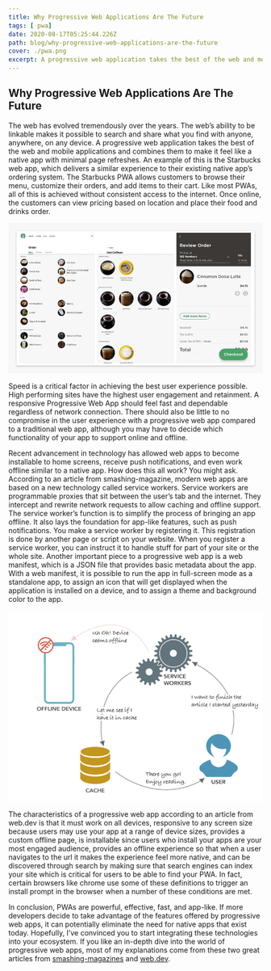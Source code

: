 ```yaml
---
title: Why Progressive Web Applications Are The Future
tags: [ pwa]
date: 2020-08-17T05:25:44.226Z
path: blog/why-progressive-web-applications-are-the-future
cover: ./pwa.png
excerpt: A progressive web application takes the best of the web and mobile applications and combines them to make it feel like a native app with minimal page refreshes.
---
```


## Why Progressive Web Applications Are The Future

The web has evolved tremendously over the years. The web’s ability to be linkable makes it possible to search and share what you find with anyone, anywhere, on any device. A progressive web application takes the best of the web and mobile applications and combines them to make it feel like a native app with minimal page refreshes. An example of this is the Starbucks web app, which delivers a similar experience to their existing native app’s ordering system. The Starbucks PWA allows customers to browse their menu, customize their orders, and add items to their cart. Like most PWAs, all of this is achieved without consistent access to the internet. Once online, the customers can view pricing based on location and place their food and drinks order.

![](./starbuckspwa.png)

Speed is a critical factor in achieving the best user experience possible. High performing sites have the highest user engagement and retainment. A responsive Progressive Web App should feel fast and dependable regardless of network connection. There should also be little to no compromise in the user experience with a progressive web app compared to a traditional web app, although you may have to decide which functionality of your app to support online and offline.

Recent advancement in technology has allowed web apps to become installable to home screens, receive push notifications, and even work offline similar to a native app. How does this all work? You might ask. According to an article from smashing-magazine, modern web apps are based on a new technology called service workers. Service workers are programmable proxies that sit between the user’s tab and the internet. They intercept and rewrite network requests to allow caching and offline support. The service worker’s function is to simplify the process of bringing an app offline. It also lays the foundation for app-like features, such as push notifications. You make a service worker by registering it. This registration is done by another page or script on your website. When you register a service worker, you can instruct it to handle stuff for part of your site or the whole site. Another important piece to a progressive web app is a web manifest, which is a JSON file that provides basic metadata about the app. With a web manifest, it is possible to run the app in full-screen mode as a standalone app, to assign an icon that will get displayed when the application is installed on a device, and to assign a theme and background color to the app.

![](./serviceworker.png)

The characteristics of a progressive web app according to an article from web.dev is that it must work on all devices, responsive to any screen size because users may use your app at a range of device sizes, provides a custom offline page, is installable since users who install your apps are your most engaged audience, provides an offline experience so that when a user navigates to the url it makes the experience feel more native, and can be discovered through search by making sure that search engines can index your site which is critical for users to be able to find your PWA. In fact, certain browsers like chrome use some of these definitions to trigger an install prompt in the browser when a number of these conditions are met.

In conclusion, PWAs are powerful, effective, fast, and app-like. If more developers decide to take advantage of the features offered by progressive web apps, it can potentially eliminate the need for native apps that exist today. Hopefully, I’ve convinced you to start integrating these technologies into your ecosystem. If you like an in-depth dive into the world of progressive web apps, most of my explanations come from these two great articles from [smashing-magazines](https://www.smashingmagazine.com/2016/02/making-a-service-worker/) and [web.dev](https://web.dev/pwa-checklist/).